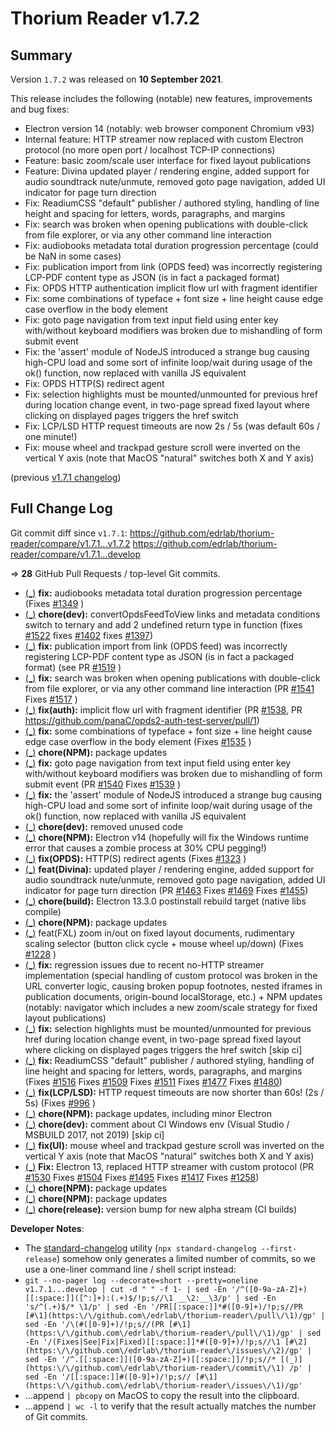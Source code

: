 # Thorium Reader v1.7.2

## Summary

Version `1.7.2` was released on **10 September 2021**.

This release includes the following (notable) new features, improvements and bug fixes:

* Electron version 14 (notably: web browser component Chromium  v93)
* Internal feature: HTTP streamer now replaced with custom Electron protocol (no more open port / localhost TCP-IP connections)
* Feature: basic zoom/scale user interface for fixed layout publications
* Feature: Divina updated player / rendering engine, added support for audio soundtrack nute/unmute, removed goto page navigation, added UI indicator for page turn direction
* Fix: ReadiumCSS "default" publisher / authored styling, handling of line height and spacing for letters, words, paragraphs, and margins
* Fix: search was broken when opening publications with double-click from file explorer, or via any other command line interaction
* Fix: audiobooks metadata total duration progression percentage (could be NaN in some cases)
* Fix: publication import from link (OPDS feed) was incorrectly registering LCP-PDF content type as JSON (is in fact a packaged format)
* Fix: OPDS HTTP authentication implicit flow url with fragment identifier
* Fix: some combinations of typeface + font size + line height cause edge case overflow in the body element
* Fix: goto page navigation from text input field using enter key with/without keyboard modifiers was broken due to mishandling of form submit event
* Fix: the 'assert' module of NodeJS introduced a strange bug causing high-CPU load and some sort of infinite loop/wait during usage of the ok() function, now replaced with vanilla JS equivalent
* Fix: OPDS HTTP(S) redirect agent
* Fix: selection highlights must be mounted/unmounted for previous href during location change event, in two-page spread fixed layout where clicking on displayed pages triggers the href switch
* Fix: LCP/LSD HTTP request timeouts are now 2s / 5s (was default 60s / one minute!)
* Fix: mouse wheel and trackpad gesture scroll were inverted on the vertical Y axis (note that MacOS "natural" switches both X and Y axis)

(previous [v1.7.1 changelog](./CHANGELOG-v1.7.1.md))

## Full Change Log

Git commit diff since `v1.7.1`:
https://github.com/edrlab/thorium-reader/compare/v1.7.1...v1.7.2
https://github.com/edrlab/thorium-reader/compare/v1.7.1...develop

=> **28** GitHub Pull Requests / top-level Git commits.

* [(_)](https://github.com/edrlab/thorium-reader/commit/55a1129b21c216146289ee1dcb08522ef2290351) __fix:__ audiobooks metadata total duration progression percentage (Fixes [#1349](https://github.com/edrlab/thorium-reader/issues/1349) )
* [(_)](https://github.com/edrlab/thorium-reader/commit/8db74351ee3ad94b78bba7b138779e907192249e) __chore(dev):__ convertOpdsFeedToView links and metadata conditions switch to ternary and add 2 undefined return type in function (fixes [#1522](https://github.com/edrlab/thorium-reader/issues/1522) fixes [#1402](https://github.com/edrlab/thorium-reader/issues/1402) fixes [#1397](https://github.com/edrlab/thorium-reader/issues/1397))
* [(_)](https://github.com/edrlab/thorium-reader/commit/2f8c3610239b4d692b0ae296f35bd200dd610162) __fix:__ publication import from link (OPDS feed) was incorrectly registering LCP-PDF content type as JSON (is in fact a packaged format) (see PR [#1519](https://github.com/edrlab/thorium-reader/pull/1519) )
* [(_)](https://github.com/edrlab/thorium-reader/commit/00609cc68c47995c608c58ea9d4ee55559899350) __fix:__ search was broken when opening publications with double-click from file explorer, or via any other command line interaction (PR [#1541](https://github.com/edrlab/thorium-reader/pull/1541) Fixes [#1517](https://github.com/edrlab/thorium-reader/issues/1517) )
* [(_)](https://github.com/edrlab/thorium-reader/commit/3e4aa1018bbd0ae0877daa44a02b3235e2300685) __fix(auth):__ implicit flow url with fragment identifier (PR [#1538](https://github.com/edrlab/thorium-reader/pull/1538), PR https://github.com/panaC/opds2-auth-test-server/pull/1)
* [(_)](https://github.com/edrlab/thorium-reader/commit/1affa7a613532cfc7d1da2d5901d77850600eed0) __fix:__ some combinations of typeface + font size + line height cause edge case overflow in the body element (Fixes [#1535](https://github.com/edrlab/thorium-reader/issues/1535) )
* [(_)](https://github.com/edrlab/thorium-reader/commit/298a49ce307cda769935ed51e846d6fb7c4e588c) __chore(NPM):__ package updates
* [(_)](https://github.com/edrlab/thorium-reader/commit/592480c0c7889178c1b15ebefdda89bd694966e8) __fix:__ goto page navigation from text input field using enter key with/without keyboard modifiers was broken due to mishandling of form submit event (PR [#1540](https://github.com/edrlab/thorium-reader/pull/1540) Fixes [#1539](https://github.com/edrlab/thorium-reader/issues/1539) )
* [(_)](https://github.com/edrlab/thorium-reader/commit/846ed882eaab32f6bcad6f90ec3a774737727f1a) __fix:__ the 'assert' module of NodeJS introduced a strange bug causing high-CPU load and some sort of infinite loop/wait during usage of the ok() function, now replaced with vanilla JS equivalent
* [(_)](https://github.com/edrlab/thorium-reader/commit/e1b8dfa0275e7ba02fe1ffd778b53b375440e1ee) __chore(dev):__ removed unused code
* [(_)](https://github.com/edrlab/thorium-reader/commit/42a35c09fceb2a69efd0a00193063f3c2ca132cb) __chore(NPM):__ Electron v14 (hopefully will fix the Windows runtime error that causes a zombie process at 30% CPU pegging!)
* [(_)](https://github.com/edrlab/thorium-reader/commit/5b095fcec33edce32fdc066474954ac4605de91a) __fix(OPDS):__ HTTP(S) redirect agents (Fixes [#1323](https://github.com/edrlab/thorium-reader/issues/1323) )
* [(_)](https://github.com/edrlab/thorium-reader/commit/d6991b095d37fbfe7121ad43f45aa0daa583ff3e) __feat(Divina):__ updated player / rendering engine, added support for audio soundtrack nute/unmute, removed goto page navigation, added UI indicator for page turn direction (PR [#1463](https://github.com/edrlab/thorium-reader/pull/1463) Fixes [#1469](https://github.com/edrlab/thorium-reader/issues/1469) Fixes [#1455](https://github.com/edrlab/thorium-reader/issues/1455))
* [(_)](https://github.com/edrlab/thorium-reader/commit/e86bf59c1cdda85f636e484051d14e47a30c5a8c) __chore(build):__ Electron 13.3.0 postinstall rebuild target (native libs compile)
* [(_)](https://github.com/edrlab/thorium-reader/commit/d93e2abd652cc0e444269458ee40772ea1e0db5d) __chore(NPM):__ package updates
* [(_)](https://github.com/edrlab/thorium-reader/commit/42b7738ac4e347ab3d72f19c62fe58fd4a66df6e) feat(FXL) zoom in/out on fixed layout documents, rudimentary scaling selector (button click cycle + mouse wheel up/down) (Fixes [#1228](https://github.com/edrlab/thorium-reader/issues/1228) )
* [(_)](https://github.com/edrlab/thorium-reader/commit/cc85150b1b975aaceb8ce1f526d0489dfe7a8017) __fix:__ regression issues due to recent no-HTTP streamer implementation (special handling of custom protocol was broken in the URL converter logic, causing broken popup footnotes, nested iframes in publication documents, origin-bound localStorage, etc.) + NPM updates (notably: navigator which includes a new zoom/scale strategy for fixed layout publications)
* [(_)](https://github.com/edrlab/thorium-reader/commit/35db3c0b42b4e372e75e45eb963abd8285cf205c) __fix:__ selection highlights must be mounted/unmounted for previous href during location change event, in two-page spread fixed layout where clicking on displayed pages triggers the href switch [skip ci]
* [(_)](https://github.com/edrlab/thorium-reader/commit/5c0c392751c7df8d0008a9104e2fcf34bfd3b65c) __fix:__ ReadiumCSS "default" publisher / authored styling, handling of line height and spacing for letters, words, paragraphs, and margins (Fixes [#1516](https://github.com/edrlab/thorium-reader/issues/1516) Fixes [#1509](https://github.com/edrlab/thorium-reader/issues/1509) Fixes [#1511](https://github.com/edrlab/thorium-reader/issues/1511) Fixes [#1477](https://github.com/edrlab/thorium-reader/issues/1477) Fixes [#1480](https://github.com/edrlab/thorium-reader/issues/1480))
* [(_)](https://github.com/edrlab/thorium-reader/commit/910de903b49c8a9f75988c31ed33a22bd02e1d97) __fix(LCP/LSD):__ HTTP request timeouts are now shorter than 60s! (2s / 5s) (Fixes [#996](https://github.com/edrlab/thorium-reader/issues/996) )
* [(_)](https://github.com/edrlab/thorium-reader/commit/85da5c02047a703b8d433d1f3aa1f12d9838d9ff) __chore(NPM):__ package updates, including minor Electron
* [(_)](https://github.com/edrlab/thorium-reader/commit/10a8686b2fc3873e6dbec130e73ba5077d746431) __chore(dev):__ comment about CI Windows env (Visual Studio / MSBUILD 2017, not 2019) [skip ci]
* [(_)](https://github.com/edrlab/thorium-reader/commit/129904b244044a61dd6db25bc6e178bf1795cdb8) __fix(UI):__ mouse wheel and trackpad gesture scroll was inverted on the vertical Y axis (note that MacOS "natural" switches both X and Y axis)
* [(_)](https://github.com/edrlab/thorium-reader/commit/4b919a5a04b812b2c24e81f1bae84e7bfad3e518) __Fix:__ Electron 13, replaced HTTP streamer with custom protocol (PR [#1530](https://github.com/edrlab/thorium-reader/pull/1530) Fixes [#1504](https://github.com/edrlab/thorium-reader/issues/1504) Fixes [#1495](https://github.com/edrlab/thorium-reader/issues/1495) Fixes [#1417](https://github.com/edrlab/thorium-reader/issues/1417) Fixes [#1258](https://github.com/edrlab/thorium-reader/issues/1258))
* [(_)](https://github.com/edrlab/thorium-reader/commit/5a672482b7cb0241f885615a6cbee66fa25c7cc0) __chore(NPM):__ package updates
* [(_)](https://github.com/edrlab/thorium-reader/commit/7230ca9ab0d3d967469a8c52784d266fdd686641) __chore(NPM):__ package updates
* [(_)](https://github.com/edrlab/thorium-reader/commit/226f762558fb4482cb7b828a491f1a02d1ef7011) __chore(release):__ version bump for new alpha stream (CI builds)

__Developer Notes__:

* The [standard-changelog](https://github.com/conventional-changelog/conventional-changelog/tree/master/packages/standard-changelog) utility (`npx standard-changelog --first-release`) somehow only generates a limited number of commits, so we use a one-liner command line / shell script instead:
* `git --no-pager log --decorate=short --pretty=oneline v1.7.1...develop | cut -d " " -f 1- | sed -En '/^([0-9a-zA-Z]+)[[:space:]]([^:]+):(.+)$/!p;s//\1 __\2:__\3/p' | sed -En 's/^(.+)$/* \1/p' | sed -En '/PR[[:space:]]*#([0-9]+)/!p;s//PR [#\1](https:\/\/github.com\/edrlab\/thorium-reader\/pull\/\1)/gp' | sed -En '/\(#([0-9]+)/!p;s//(PR [#\1](https:\/\/github.com\/edrlab\/thorium-reader\/pull\/\1)/gp' | sed -En '/(Fixes|See|Fix|Fixed)[[:space:]]*#([0-9]+)/!p;s//\1 [#\2](https:\/\/github.com\/edrlab\/thorium-reader\/issues\/\2)/gp' | sed -En '/^.[[:space:]]([0-9a-zA-Z]+)[[:space:]]/!p;s//* [(_)](https:\/\/github.com\/edrlab\/thorium-reader\/commit\/\1) /p' | sed -En '/[[:space:]]#([0-9]+)/!p;s// [#\1](https:\/\/github.com\/edrlab\/thorium-reader\/issues\/\1)/gp'`
* ...append `| pbcopy` on MacOS to copy the result into the clipboard.
* ...append `| wc -l` to verify that the result actually matches the number of Git commits.
